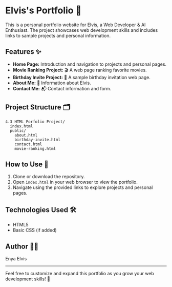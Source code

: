 # Elvis's Portfolio 🚀

This is a personal portfolio website for Elvis, a Web Developer & AI Enthusiast. The project showcases web development skills and includes links to sample projects and personal information.

## Features ✨
- **Home Page:** Introduction and navigation to projects and personal pages.
- **Movie Ranking Project:** 🎬 A web page ranking favorite movies.
- **Birthday Invite Project:** 🎉 A sample birthday invitation web page.
- **About Me:** 👤 Information about Elvis.
- **Contact Me:** 📬 Contact information and form.

## Project Structure 🗂️
```
4.3 HTML Porfolio Project/
  index.html
  public/
    about.html
    birthday-invite.html
    contact.html
    movie-ranking.html
```

## How to Use 📝
1. Clone or download the repository.
2. Open `index.html` in your web browser to view the portfolio.
3. Navigate using the provided links to explore projects and personal pages.

## Technologies Used 🛠️
- HTML5
- Basic CSS (if added)

## Author 👨‍💻
Enya Elvis

---
Feel free to customize and expand this portfolio as you grow your web development skills! 🌱
